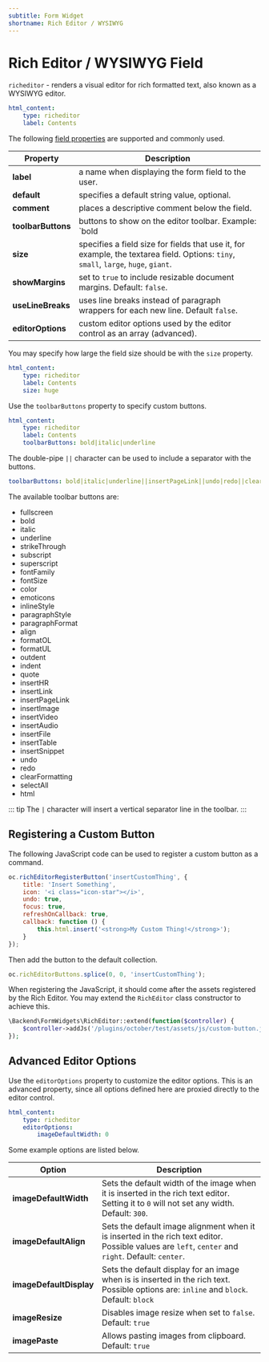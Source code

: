 ```yaml
---
subtitle: Form Widget
shortname: Rich Editor / WYSIWYG
---
```

# Rich Editor / WYSIWYG Field

`richeditor` - renders a visual editor for rich formatted text, also known as a WYSIWYG editor.

```yaml
html_content:
    type: richeditor
    label: Contents
```

The following [field properties](../form-fields.md) are supported and commonly used.

Property | Description
------------- | -------------
**label** | a name when displaying the form field to the user.
**default** | specifies a default string value, optional.
**comment** | places a descriptive comment below the field.
**toolbarButtons** | buttons to show on the editor toolbar. Example: `bold|italic`
**size** | specifies a field size for fields that use it, for example, the textarea field. Options: `tiny`, `small`, `large`, `huge`, `giant`.
**showMargins** | set to `true` to include resizable document margins. Default: `false`.
**useLineBreaks** | uses line breaks instead of paragraph wrappers for each new line. Default `false`.
**editorOptions** | custom editor options used by the editor control as an array (advanced).

You may specify how large the field size should be with the `size` property.

```yaml
html_content:
    type: richeditor
    label: Contents
    size: huge
```

Use the `toolbarButtons` property to specify custom buttons.

```yaml
html_content:
    type: richeditor
    label: Contents
    toolbarButtons: bold|italic|underline
```

The double-pipe `||` character can be used to include a separator with the buttons.

```yaml
toolbarButtons: bold|italic|underline||insertPageLink||undo|redo||clearFormatting
```

The available toolbar buttons are:

<div class="content-list" markdown="1">

- fullscreen
- bold
- italic
- underline
- strikeThrough
- subscript
- superscript
- fontFamily
- fontSize
- color
- emoticons
- inlineStyle
- paragraphStyle
- paragraphFormat
- align
- formatOL
- formatUL
- outdent
- indent
- quote
- insertHR
- insertLink
- insertPageLink
- insertImage
- insertVideo
- insertAudio
- insertFile
- insertTable
- insertSnippet
- undo
- redo
- clearFormatting
- selectAll
- html

</div>

::: tip
The `|` character will insert a vertical separator line in the toolbar.
:::

## Registering a Custom Button

The following JavaScript code can be used to register a custom button as a command.

```js
oc.richEditorRegisterButton('insertCustomThing', {
    title: 'Insert Something',
    icon: '<i class="icon-star"></i>',
    undo: true,
    focus: true,
    refreshOnCallback: true,
    callback: function () {
        this.html.insert('<strong>My Custom Thing!</strong>');
    }
});
```

Then add the button to the default collection.

```js
oc.richEditorButtons.splice(0, 0, 'insertCustomThing');
```

When registering the JavaScript, it should come after the assets registered by the Rich Editor. You may extend the `RichEditor` class constructor to achieve this.

```php
\Backend\FormWidgets\RichEditor::extend(function($controller) {
    $controller->addJs('/plugins/october/test/assets/js/custom-button.js');
});
```

## Advanced Editor Options

Use the `editorOptions` property to customize the editor options. This is an advanced property, since all options defined here are proxied directly to the editor control.

```yaml
html_content:
    type: richeditor
    editorOptions:
        imageDefaultWidth: 0
```

Some example options are listed below.

Option | Description
------ | -----------
**imageDefaultWidth** | Sets the default width of the image when it is inserted in the rich text editor. Setting it to `0` will not set any width. Default: `300`.
**imageDefaultAlign** | Sets the default image alignment when it is inserted in the rich text editor. Possible values are `left`, `center` and `right`. Default: `center`.
**imageDefaultDisplay** | Sets the default display for an image when is is inserted in the rich text. Possible options are: `inline` and `block`. Default: `block`
**imageResize** | Disables image resize when set to `false`. Default: `true`
**imagePaste** | Allows pasting images from clipboard. Default: `true`
